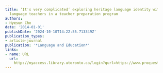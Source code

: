 ```yaml
---
title: ‘It's very complicated’ exploring heritage language identity with heritage
  language teachers in a teacher preparation program
authors:
- Hyesun Cho
date: '2014-01-01'
publishDate: '2024-10-10T14:22:55.713349Z'
publication_types:
- article-journal
publication: '*Language and Education*'
links:
- name: URL
  url: 
    http://myaccess.library.utoronto.ca/login?qurl=https://www.proquest.com/docview/1518031367?accountid=14771&bdid=38384&_bd=A8wdw3GlHN14GuU6VQCgwmh6Xws%3D
---
```

